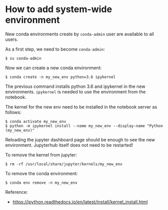 # How to add system-wide environment

New conda environments create by `conda-admin` user are available to all users. 

As a first step, we need to become `conda-admin`:

```
$ su conda-admin
```

Now we can create a new conda environment:

```
$ conda create -n my_new_env python=3.6 ipykernel
```

The previous command installs python 3.6 and ipykernel in the new
environments. `ipykernel` is needed to use the environment from the
notebook.

The kernel for the new env need to be installed in the notebook server
as follows:

```
$ conda activate my_new_env
$ python -m ipykernel install --name my_new_env --display-name "Python (my_new_env)"
```

Reloading the jupyter dashboard page should be enough to see the new environment.
Jupyterhub itself does not need to be restarted!

To remove the kernel from jupyter:

```
$ rm -rf /usr/local/share/jupyter/kernels/my_new_env
```

To remove the conda environment:

```
$ conda env remove -n my_new_env
```

Reference:
- https://ipython.readthedocs.io/en/latest/install/kernel_install.html

